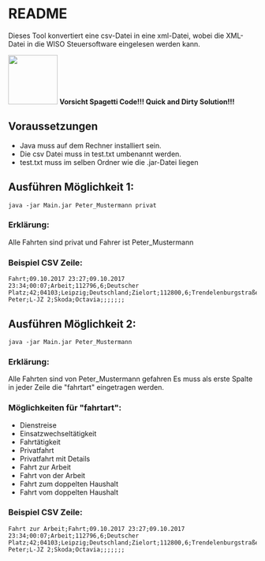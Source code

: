 
# README

Dieses Tool konvertiert eine csv-Datei in eine xml-Datei, wobei die XML-Datei in die WISO Steuersoftware eingelesen werden kann. 

<img src="https://wiki.vuplus-support.org/images/thumb/5/50/Achtung_gelb.png/685px-Achtung_gelb.png" width="100px" /> **Vorsicht Spagetti Code!!! Quick and Dirty Solution!!!**

## Voraussetzungen

* Java muss auf dem Rechner installiert sein.
* Die csv Datei muss in test.txt umbenannt werden.
* test.txt muss im selben Ordner wie die .jar-Datei liegen

## Ausführen Möglichkeit 1:

```
java -jar Main.jar Peter_Mustermann privat
```


### Erklärung:

Alle Fahrten sind privat und Fahrer ist Peter_Mustermann


### Beispiel CSV Zeile:

```
Fahrt;09.10.2017 23:27;09.10.2017 23:34;00:07;Arbeit;112796,6;Deutscher Platz;42;04103;Leipzig;Deutschland;Zielort;112800,6;Trendelenburgstraße;;04289;Leipzig;Deutschland;3,9;KFZ Peter;L-JZ 2;Skoda;Octavia;;;;;;;
```


## Ausführen Möglichkeit 2:

```
java -jar Main.jar Peter_Mustermann
```


### Erklärung:

Alle Fahrten sind von Peter_Mustermann gefahren
Es muss als erste Spalte in jeder Zeile die "fahrtart" eingetragen werden.


### Möglichkeiten für "fahrtart":

* Dienstreise
* Einsatzwechseltätigkeit
* Fahrtätigkeit
* Privatfahrt
* Privatfahrt mit Details
* Fahrt zur Arbeit
* Fahrt von der Arbeit
* Fahrt zum doppelten Haushalt
* Fahrt vom doppelten Haushalt


### Beispiel CSV Zeile:

```
Fahrt zur Arbeit;Fahrt;09.10.2017 23:27;09.10.2017 23:34;00:07;Arbeit;112796,6;Deutscher Platz;42;04103;Leipzig;Deutschland;Zielort;112800,6;Trendelenburgstraße;;04289;Leipzig;Deutschland;3,9;KFZ Peter;L-JZ 2;Skoda;Octavia;;;;;;;
```
